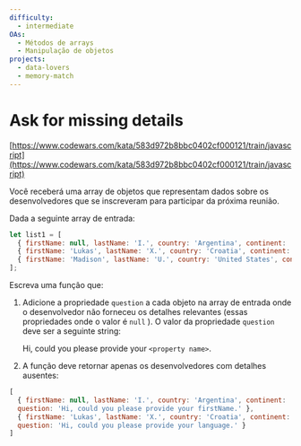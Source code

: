 ```yaml
---
difficulty:
  - intermediate
OAs:
  - Métodos de arrays
  - Manipulação de objetos
projects:
  - data-lovers
  - memory-match
---
```


# Ask for missing details

[https://www.codewars.com/kata/583d972b8bbc0402cf000121/train/javascript](https://www.codewars.com/kata/583d972b8bbc0402cf000121/train/javascript)

Você receberá uma array de objetos que representam dados sobre os
desenvolvedores que se inscreveram para participar da próxima reunião.

Dada a seguinte array de entrada:

```js
let list1 = [
  { firstName: null, lastName: 'I.', country: 'Argentina', continent: 'Americas', age: 35, language: 'Java' },
  { firstName: 'Lukas', lastName: 'X.', country: 'Croatia', continent: 'Europe', age: 35, language: null },
  { firstName: 'Madison', lastName: 'U.', country: 'United States', continent: 'Americas', age: 32, language: 'Ruby' }
];
```

Escreva uma função que:

1. Adicione a propriedade `question` a cada objeto na array de entrada onde o
  desenvolvedor não forneceu os detalhes relevantes (essas propriedades
  onde o valor é `null` ). O valor da propriedade `question` deve ser a
  seguinte string:

    Hi, could you please provide your `<property name>`.

2. A função deve retornar apenas os desenvolvedores com detalhes ausentes:

```js
[
  { firstName: null, lastName: 'I.', country: 'Argentina', continent: 'Americas', age: 35, language: 'Java',
  question: 'Hi, could you please provide your firstName.' },
  { firstName: 'Lukas', lastName: 'X.', country: 'Croatia', continent: 'Europe', age: 35, language: null,
  question: 'Hi, could you please provide your language.' }
]
```
